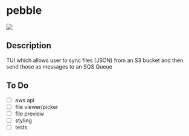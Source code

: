 # pebble

<p>
  <img src="https://img.shields.io/badge/status-dev-red" />
</p>

## Description
TUI which allows user to sync files (JSON) from an S3 bucket and then send those as messages to an SQS Queue

## To Do
- [ ] aws api
- [ ] file viewer/picker
- [ ] file preview
- [ ] styling
- [ ] tests
